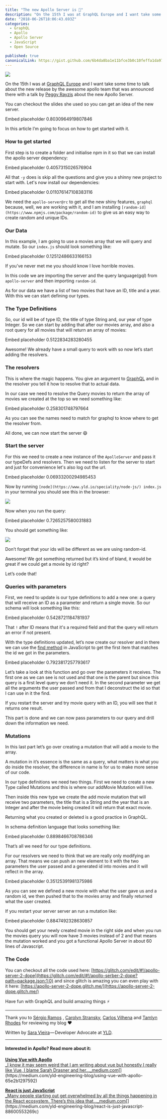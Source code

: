 ```yaml
---
title: "The new Apollo Server is 💯"
description: "On the 15th I was at GraphQL Europe and I want take some time to talk about the new release by the awesome apollo team that was announced there with a talk by Peggy Rayzis about the new Apollo…"
date: "2018-06-26T18:06:43.693Z"
categories: 
  - GraphQL
  - Apollo
  - Apollo Server
  - JavaScript
  - Open Source

published: true
canonicalLink: https://gist.github.com/6b4da8ba1e11bfce3b0c10feffa1da97
---
```


![](./asset-1.jpeg)

On the 15th I was at [GraphQL Europe](https://www.graphql-europe.org/) and I want take some time to talk about the new release by the awesome apollo team that was announced there with a talk by [Peggy Rayzis](https://medium.com/@peggyrayzis) about the new Apollo Server.

You can checkout the slides she used so you can get an idea of the new server.

Embed placeholder 0.8030964919807846

In this article I’m going to focus on how to get started with it.

### How to get started

First step is to create a folder and initialise npm in it so that we can install the apollo server dependency:

Embed placeholder 0.4057315026576904

All that `-y` does is skip all the questions and give you a shinny new project to start with. Let's now install our dependencies:

Embed placeholder 0.011076147108383116

We need the `apollo-server@rc` to get all the new shiny features, `graphql` because, well, we are working with it, and I am installing `[random-id](https://www.npmjs.com/package/random-id)` to give us an easy way to create random and unique IDs.

### Our Data

In this example, I am going to use a movies array that we will query and mutate. So our `index.js` should look something like:

Embed placeholder 0.12512486633166153

If you’ve never met me you should know I love horrible movies.

In this code we are importing the server and the query language(gql) from `apollo-server` and then importing `random-id`.

As for our data we have a list of two movies that have an ID, title and a year. With this we can start defining our types.

### The Type Definitions

So, our id will be of type ID, the title of type String and, our year of type Integer. So we can start by adding that after our movies array, and also a root query for all movies that will return an array of movies:

Embed placeholder 0.5122834283280455

Awesome! We already have a small query to work with so now let’s start adding the resolvers.

### The resolvers

This is where the magic happens. You give an argument to [GraphQL](https://www.yld.io/speciality/graphql/) and in the resolver you tell it how to resolve that to actual data.

In our case we need to resolve the Query movies to return the array of movies we created at the top so we need something like:

Embed placeholder 0.258301748797664

As you can see the names need to match for graphql to know where to get the resolver from.

All done, we can now start the server 😄

### Start the server

For this we need to create a new instance of the `ApolloServer` and pass it our typeDefs and resolvers. Then we need to listen for the server to start and just for convenience let's also log out the url.

Embed placeholder 0.06933200294985453

Now by running `[node](https://www.yld.io/speciality/node-js/) index.js` in your terminal you should see this in the browser:

![](./asset-2.png)

Now when you run the query:

Embed placeholder 0.7265257580031883

You should get something like:

![](./asset-3.png)

Don’t forget that your ids will be different as we are using random-id.

Awesome! We got something returned but it’s kind of bland, it would be great if we could get a movie by id right?

Let’s code that!

### Queries with parameters

First, we need to update is our type definitions to add a new one: a query that will receive an ID as a parameter and return a single movie. So our schema will look something like this:

Embed placeholder 0.5428721184781937

That `!` after ID means that it's a required field and that the query will return an error if not present.

With the type definitions updated, let’s now create our resolver and in there we can use the [find method](https://developer.mozilla.org/en-US/docs/Web/JavaScript/Reference/Global_Objects/Array/find) in JavaScript to get the first item that matches the id we got in the parameters.

Embed placeholder 0.7923817257793617

Let’s take a look at this function and go over the parameters it receives. The first one as we can see is not used and that one is the parent but since this query is a first level query we don’t need it. In the second parameter we get all the arguments the user passed and from that I deconstruct the id so that I can use in it the find.

If you restart the server and try movie query with an ID, you will see that it returns one result.

This part is done and we can now pass parameters to our query and drill down the information we need.

### Mutations

In this last part let’s go over creating a mutation that will add a movie to the array.

A mutation in it’s essence is the same as a query, what matters is what you do inside the resolver, the difference in name is for us to make more sense of our code.

In our type definitions we need two things. First we need to create a new Type called Mutations and this is where our addMovie Mutation will live.

Then inside this new type we create the add movie mutation that will receive two parameters, the title that is a String and the year that is an Integer and after the movie being created it will return that exact movie.

Returning what you created or deleted is a good practice in GraphQL.

In schema definition language that looks something like:

Embed placeholder 0.8898466708786346

That’s all we need for our type definitions.

For our resolvers we need to think that we are really only modifying an array. That means we can push an new element to it with the two parameters the user passed and a generated id into movies and it will reflect in the array.

Embed placeholder 0.35125391981375986

As you can see we defined a new movie with what the user gave us and a random id, we then pushed that to the movies array and finally returned what the user created.

If you restart your server server an run a mutation like:

Embed placeholder 0.8847492328630857

You should get your newly created movie in the right side and when you run the movies query you will now have 3 movies instead of 2 and that means the mutation worked and you got a functional Apollo Server in about 60 lines of Javascript.

### The Code

You can checkout all the code used here: [https://glitch.com/edit/#!/apollo-server-2-dope](https://glitch.com/edit/#!/apollo-serber-2-dope?path=package.json:1:0) and since glitch is amazing you can even play with it here: [https://apollo-server-2-dope.glitch.me/](https://apollo-server-2-dope.glitch.me/)

Have fun with GraphQL and build amazing things ⚡️

---

Thank you to [Sérgio Ramos](https://medium.com/@ramitos) , [Carolyn Stransky](https://medium.com/@carolstran), [Carlos Vilhena](https://medium.com/@carvil) and [Tamlyn Rhodes](https://medium.com/@tamlyn) for reviewing my blog ❤️

Written by [Sara Vieira](https://twitter.com/NikkitaFTW) — Developer Advocate at [YLD](https://www.yld.io).

---

#### Interested in Apollo? Read more about it:

[**Using Vue with Apollo**  
_I know it may seem weird that I am writing about vue but honestly I really like Vue, I blame Sarah Drasner and her…_medium.com](https://medium.com/yld-engineering-blog/using-vue-with-apollo-65e2b1297592 "https://medium.com/yld-engineering-blog/using-vue-with-apollo-65e2b1297592")[](https://medium.com/yld-engineering-blog/using-vue-with-apollo-65e2b1297592)

[**React is just JavaScript**  
_Many people starting out get overwhelmed by all the things happening in the React ecosystem. There’s this idea that…_medium.com](https://medium.com/yld-engineering-blog/react-is-just-javascript-88600553269c "https://medium.com/yld-engineering-blog/react-is-just-javascript-88600553269c")[](https://medium.com/yld-engineering-blog/react-is-just-javascript-88600553269c)